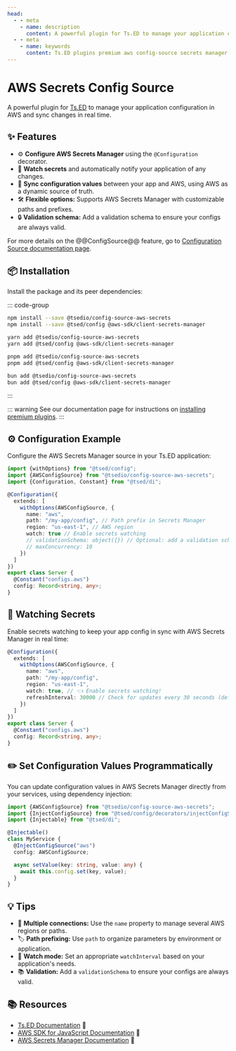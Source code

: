 ```yaml
---
head:
  - - meta
    - name: description
      content: A powerful plugin for Ts.ED to manage your application configuration with AWS Secrets manager and sync changes in real time.
  - - meta
    - name: keywords
      content: Ts.ED plugins premium aws config-source secrets manager watch-mode hot-reload
---
```


# AWS Secrets Config Source

<Banner src="/aws.png" height="200" href="https://docs.aws.amazon.com/en_us/secretsmanager/latest/userguide/intro.html"></Banner>

A powerful plugin for [Ts.ED](https://tsed.dev/) to manage your application configuration in AWS and sync changes in
real time.

## ✨ Features

- ⚙️ **Configure AWS Secrets Manager** using the `@Configuration` decorator.
- 👀 **Watch secrets** and automatically notify your application of any changes.
- 🔄 **Sync configuration values** between your app and AWS, using AWS as a dynamic source of truth.
- 🛠️ **Flexible options:** Supports AWS Secrets Manager with customizable paths and prefixes.
- 🔒 **Validation schema:** Add a validation schema to ensure your configs are always valid.

For more details on the @@ConfigSource@@ feature, go
to [Configuration Source documentation page](/docs/configuration/configuration-sources.md).

## 📦 Installation

Install the package and its peer dependencies:

::: code-group

```sh [npm]
npm install --save @tsedio/config-source-aws-secrets
npm install --save @tsed/config @aws-sdk/client-secrets-manager
```

```sh [yarn]
yarn add @tsedio/config-source-aws-secrets
yarn add @tsed/config @aws-sdk/client-secrets-manager
```

```sh [pnpm]
pnpm add @tsedio/config-source-aws-secrets
pnpm add @tsed/config @aws-sdk/client-secrets-manager
```

```sh [bun]
bun add @tsedio/config-source-aws-secrets
bun add @tsed/config @aws-sdk/client-secrets-manager
```

:::

::: warning
See our documentation page for instructions
on [installing premium plugins](/plugins/premium/install-premium-plugins.md).
:::

## ⚙️ Configuration Example

Configure the AWS Secrets Manager source in your Ts.ED application:

```typescript
import {withOptions} from "@tsed/config";
import {AWSConfigSource} from "@tsedio/config-source-aws-secrets";
import {Configuration, Constant} from "@tsed/di";

@Configuration({
  extends: [
    withOptions(AWSConfigSource, {
      name: "aws",
      path: "/my-app/config", // Path prefix in Secrets Manager
      region: "us-east-1", // AWS region
      watch: true // Enable secrets watching
      // validationSchema: object({}) // Optional: add a validation schema
      // maxConcurrency: 10
    })
  ]
})
export class Server {
  @Constant("configs.aws")
  config: Record<string, any>;
}
```

## 👀 Watching Secrets

Enable secrets watching to keep your app config in sync with AWS Secrets Manager in real time:

```typescript
@Configuration({
  extends: [
    withOptions(AWSConfigSource, {
      name: "aws",
      path: "/my-app/config",
      region: "us-east-1",
      watch: true, // 👈 Enable secrets watching!
      refreshInterval: 30000 // Check for updates every 30 seconds (default: 60000)
    })
  ]
})
export class Server {
  @Constant("configs.aws")
  config: Record<string, any>;
}
```

## ✏️ Set Configuration Values Programmatically

You can update configuration values in AWS Secrets Manager directly from your services, using dependency injection:

```typescript
import {AWSConfigSource} from "@tsedio/config-source-aws-secrets";
import {InjectConfigSource} from "@tsed/config/decorators/injectConfigSource.js";
import {Injectable} from "@tsed/di";

@Injectable()
class MyService {
  @InjectConfigSource("aws")
  config: AWSConfigSource;

  async setValue(key: string, value: any) {
    await this.config.set(key, value);
  }
}
```

## 💡 Tips

- 🔐 **Multiple connections:** Use the `name` property to manage several AWS regions or paths.
- 🏷️ **Path prefixing:** Use `path` to organize parameters by environment or application.
- 🛑 **Watch mode:** Set an appropriate `watchInterval` based on your application's needs.
- 📚 **Validation:** Add a `validationSchema` to ensure your configs are always valid.

## 📚 Resources

- [Ts.ED Documentation](https://tsed.dev/) 📖
- [AWS SDK for JavaScript Documentation](https://docs.aws.amazon.com/AWSJavaScriptSDK/v3/latest/) 🐙
- [AWS Secrets Manager Documentation](https://docs.aws.amazon.com/secretsmanager/latest/userguide/intro.html) 🔧
